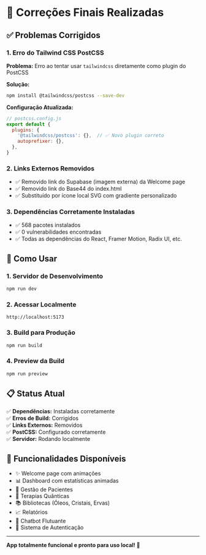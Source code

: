 # 🔧 Correções Finais Realizadas

## ✅ Problemas Corrigidos

### 1. **Erro do Tailwind CSS PostCSS**
**Problema:** Erro ao tentar usar `tailwindcss` diretamente como plugin do PostCSS

**Solução:**
```bash
npm install @tailwindcss/postcss --save-dev
```

**Configuração Atualizada:**
```javascript
// postcss.config.js
export default {
  plugins: {
    '@tailwindcss/postcss': {},  // ✅ Novo plugin correto
    autoprefixer: {},
  },
}
```

### 2. **Links Externos Removidos**
- ✅ Removido link do Supabase (imagem externa) da Welcome page
- ✅ Removido link do Base44 do index.html
- ✅ Substituído por ícone local SVG com gradiente personalizado

### 3. **Dependências Corretamente Instaladas**
- ✅ 568 pacotes instalados
- ✅ 0 vulnerabilidades encontradas
- ✅ Todas as dependências do React, Framer Motion, Radix UI, etc.

## 🚀 Como Usar

### 1. Servidor de Desenvolvimento
```bash
npm run dev
```

### 2. Acessar Localmente
```
http://localhost:5173
```

### 3. Build para Produção
```bash
npm run build
```

### 4. Preview da Build
```bash
npm run preview
```

## 📋 Status Atual

✅ **Dependências:** Instaladas corretamente  
✅ **Erros de Build:** Corrigidos  
✅ **Links Externos:** Removidos  
✅ **PostCSS:** Configurado corretamente  
✅ **Servidor:** Rodando localmente  

## 🎯 Funcionalidades Disponíveis

- ✨ Welcome page com animações
- 📊 Dashboard com estatísticas animadas
- 👥 Gestão de Pacientes
- 🔮 Terapias Quânticas
- 📚 Bibliotecas (Óleos, Cristais, Ervas)
- 📈 Relatórios
- 🤖 Chatbot Flutuante
- 🔐 Sistema de Autenticação

---

**App totalmente funcional e pronto para uso local! 🎉**

